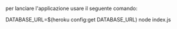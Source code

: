 



per lanciare l'applicazione usare il seguente comando:

DATABASE_URL=$(heroku config:get DATABASE_URL) node index.js
